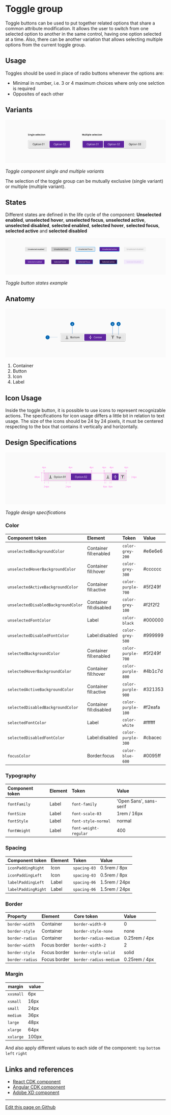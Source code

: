 # Toggle group

Toggle buttons can be used to put together related options that share a common attribute modification.
It allows the user to switch from one selected option to another in the same control, having one option selected at a time. Also, there can be another variation that allows selecting multiple options from the current toggle group.


## Usage

Toggles should be used in place of radio buttons whenever the options are:

* Minimal in number, i.e. 3 or 4 maximum choices where only one selction is required
* Opposites of each other

## Variants

![Toggle component single and multiple variants](images/toggle_group_variants.png)

_Toggle component single and multiple variants_

The selection of the toggle group can be mutually exclusive (single variant) or multiple (multiple variant).

## States

Different states are defined in the life cycle of the component:
**Unselected enabled**, **unselected hover**, **unselected focus**, **unselected active**, **unselected disabled**, **selected enabled**, **selected hover**, **selected focus**, **selected active** and **selected disabled**

![Toggle button states example](images/toggle_group_states.png)

_Toggle button states example_


## Anatomy

![Toggle component anatomy](images/toggle_group_anatomy.png)

1. Container
2. Button
3. Icon
4. Label


## Icon Usage

Inside the toggle button, it is possible to use icons to represent recognizable actions. The specifications for icon usage differs a little bit in relation to text usage. The size of the icons should be 24 by 24 pixels, it must be centered respecting to the box that contains it vertically and horizontally. 


## Design Specifications

![Toggle design specifications](images/toggle_group_specs.png)

_Toggle design specifications_
### Color

| Component token                     | Element                     | Token                    | Value       |
| :---------------------------------- | :-------------------------- | :----------------------- | :---------- |
| `unselectedBackgroundColor`         | Container fill:enabled	    | `color-grey-200`         | #e6e6e6     |
| `unselectedHoverBackgroundColor`    | Container fill:hover	    | `color-grey-300`         | #cccccc     |
| `unselectedActiveBackgroundColor`   | Container fill:active	    | `color-purple-700`       | #5f249f     |
| `unselectedDisabledBackgroundColor` | Container fill:disabled	    | `color-grey-100`         | #f2f2f2     |
| `unselectedFontColor`               | Label	                    | `color-black`            | #000000     |
| `unselectedDisabledFontColor`       | Label:disabled	            | `color-grey-500`         | #999999     |
| `selectedBackgroundColor`           | Container fill:enabled	    | `color-purple-700`       | #5f249f     |
| `selectedHoverBackgroundColor`      | Container fill:hover	    | `color-purple-800`       | #4b1c7d     |
| `selectedActiveBackgroundColor`     | Container fill:active	    | `color-purple-900`       | #321353     |
| `selectedDisabledBackgroundColor`   | Container fill:disabled	    | `color-purple-100`       | #f2eafa     |
| `selectedFontColor`                 | Label	                    | `color-white`            | #ffffff     |
| `selectedDisabledFontColor`         | Label:disabled	            | `color-purple-300`       | #cbacec     |
| `focusColor`                        | Border:focus	            | `color-blue-600`         | #0095ff     |

### Typography

| Component token                     | Element              | Token                           | Value                       |
| :---------------------------------- | :------------------- | :------------------------------ | :-------------------------- |
| `fontFamily`                        | Label	             | `font-family`                   | 'Open Sans', sans-serif     |
| `fontSize`                          | Label	             | `font-scale-03`                 | 1rem / 16px                 |
| `fontStyle`                         | Label	             | `font-style-normal`             | normal                      |
| `fontWeight`                        | Label	             | `font-weight-regular`           | 400                         |


### Spacing

| Component token                     | Element              | Token                           | Value                       |
| :---------------------------------- | :------------------- | :------------------------------ | :-------------------------- |
| `iconPaddingRight`                  | Icon	             | `spacing-03`                    | 0.5rem / 8px                |
| `iconPaddingLeft`                   | Icon	             | `spacing-03`                    | 0.5rem / 8px                |
| `labelPaddingLeft`                  | Label	             | `spacing-06`                    | 1.5rem / 24px               |
| `labelPaddingRight`                 | Label	             | `spacing-06`                    | 1.5rem / 24px               |


### Border

| Property                 | Element          | Core token                 | Value            |
| :----------------------- | :--------------- | :------------------------- | :--------------- |
| `border-width`           | Container        | `border-width-0`           | 0                |
| `border-style`           | Container        | `border-style-none`        | none             |
| `border-radius`          | Container        | `border-radius-medium`     | 0.25rem / 4px    |
| `border-width`           | Focus border     | `border-width-2`           | 2                |
| `border-style`           | Focus border     | `border-style-solid`       | solid            |
| `border-radius`          | Focus border     | `border-radius-medium`     | 0.25rem / 4px    |

### Margin

margin | value
-- | --
```xxsmall``` | 6px
```xsmall``` | 16px
```small``` | 24px
```medium``` | 36px
```large``` | 48px
```xlarge``` | 64px
```xxlarge``` | 100px

And also apply different values to each side of the component:
```top``` ```bottom``` ```left``` ```right```

## Links and references

* [React CDK component](https://developer.dxc.com/tools/react/next/#/components/toggleGroup)
* [Angular CDK component](https://developer.dxc.com/tools/angular/next/#/components/toggleGroup)
* [Adobe XD component](https://xd.adobe.com/view/084a674b-b314-4b5d-8898-b4a58d7c6282-5d19/)

____________________________________________________________

[Edit this page on Github](https://github.com/dxc-technology/halstack-style-guide/blob/master/guidelines/components/toggle/README.md)
